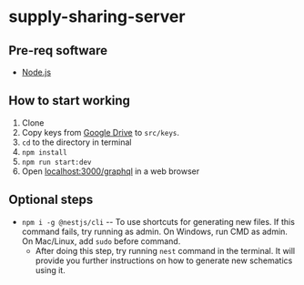 # supply-sharing-server

## Pre-req software
* [Node.js](https://nodejs.org/en/download/)

## How to start working
1. Clone<br/>
2. Copy keys from [Google Drive](https://drive.google.com/drive/folders/1W9KvJiPUx7_T9ksZ2qPHG8S4-RzMoVbr?usp=sharing) to `src/keys`.
3. `cd` to the directory in terminal<br/>
4. `npm install`<br/>
5. `npm run start:dev`<br/>
6. Open [localhost:3000/graphql](http://localhost:3000/graphql) in a web browser<br/>

## Optional steps
* `npm i -g @nestjs/cli` -- To use shortcuts for generating new files. If this command fails, try running as admin. On Windows, run CMD as admin. On Mac/Linux, add `sudo` before command.
	* After doing this step, try running `nest` command in the terminal. It will provide you further instructions on how to generate new schematics using it.
